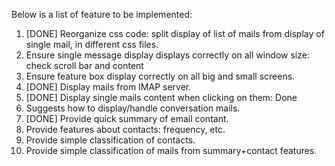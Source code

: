 Below is a list of feature to be implemented:

1. [DONE] Reorganize css code: split display of list of mails from display of single mail, in different css files.
2. Ensure single message display displays correctly on all window size: check scroll bar and content
3. Ensure feature box display correctly on all big and small screens.
4. [DONE] Display mails from IMAP server.
5. [DONE] Display single mails content when clicking on them: Done
6. Suggests how to display/handle conversation mails.
7. [DONE] Provide quick summary of email contant.
8. Provide features about contacts: frequency, etc.
9. Provide simple classification of contacts.
10. Provide simple classification of mails from summary+contact features.